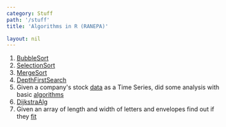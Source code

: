 ```yaml
---
category: Stuff
path: '/stuff'
title: 'Algorithms in R (RANEPA)'

layout: nil
---
```


1. [BubbleSort](https://github.com/Mishquad/DS/blob/master/docs/_includes/R%20algs/Bubblesort.R)
2. [SelectionSort](https://github.com/Mishquad/DS/blob/master/docs/_includes/R%20algs/selectionsort.R)
3. [MergeSort](https://github.com/Mishquad/DS/blob/master/docs/_includes/R%20algs/mergesort_35_IvanovMikhail.R)
4. [DepthFirstSearch](https://github.com/Mishquad/DS/blob/master/docs/_includes/R%20algs/depthfirstsearch_IvanovMikhail.R)
5. Given a company's stock [data](https://github.com/Mishquad/DS/blob/master/docs/_includes/R%20algs/blizz.csv) as a Time Series, did some analysis with basic [algorithms](https://github.com/Mishquad/DS/blob/master/docs/_includes/R%20algs/Timeseries%20.R)
6. [DijkstraAlg](https://github.com/Mishquad/DS/blob/master/docs/_includes/R%20algs/dejkstra_IvanovMV.R)
7. Given an array of length and width of letters and envelopes find out if they [fit](https://github.com/Mishquad/DS/blob/master/docs/_includes/R%20algs/is_fit_letter.R)
